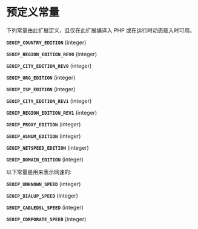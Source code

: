 预定义常量
==========

下列常量由此扩展定义，且仅在此扩展编译入 PHP 或在运行时动态载入时可用。

**`GEOIP_COUNTRY_EDITION`** (<span class="type">integer</span>)  
<span class="simpara"> </span>

**`GEOIP_REGION_EDITION_REV0`** (<span class="type">integer</span>)  
<span class="simpara"> </span>

**`GEOIP_CITY_EDITION_REV0`** (<span class="type">integer</span>)  
<span class="simpara"> </span>

**`GEOIP_ORG_EDITION`** (<span class="type">integer</span>)  
<span class="simpara"> </span>

**`GEOIP_ISP_EDITION`** (<span class="type">integer</span>)  
<span class="simpara"> </span>

**`GEOIP_CITY_EDITION_REV1`** (<span class="type">integer</span>)  
<span class="simpara"> </span>

**`GEOIP_REGION_EDITION_REV1`** (<span class="type">integer</span>)  
<span class="simpara"> </span>

**`GEOIP_PROXY_EDITION`** (<span class="type">integer</span>)  
<span class="simpara"> </span>

**`GEOIP_ASNUM_EDITION`** (<span class="type">integer</span>)  
<span class="simpara"> </span>

**`GEOIP_NETSPEED_EDITION`** (<span class="type">integer</span>)  
<span class="simpara"> </span>

**`GEOIP_DOMAIN_EDITION`** (<span class="type">integer</span>)  
<span class="simpara"> </span>

以下常量是用来表示网速的:

**`GEOIP_UNKNOWN_SPEED`** (<span class="type">integer</span>)  
<span class="simpara"></span>

**`GEOIP_DIALUP_SPEED`** (<span class="type">integer</span>)  
<span class="simpara"></span>

**`GEOIP_CABLEDSL_SPEED`** (<span class="type">integer</span>)  
<span class="simpara"></span>

**`GEOIP_CORPORATE_SPEED`** (<span class="type">integer</span>)  
<span class="simpara"></span>
